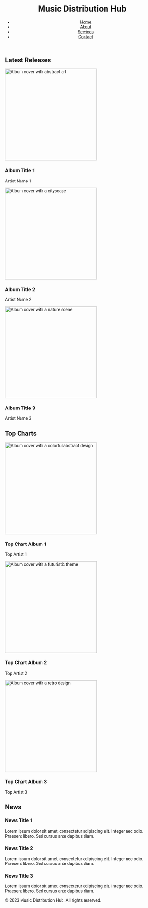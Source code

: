 <html lang="en">
 <head>
  <meta charset="utf-8"/>
  <meta content="width=device-width, initial-scale=1.0" name="viewport"/>
  <title>
   Music Distribution Hub
  </title>
  <script src="https://cdn.tailwindcss.com">
  </script>
  <link href="https://cdnjs.cloudflare.com/ajax/libs/font-awesome/5.15.3/css/all.min.css" rel="stylesheet"/>
  <link href="https://fonts.googleapis.com/css2?family=Roboto:wght@400;700&amp;display=swap" rel="stylesheet"/>
  <style>
   body {
            font-family: 'Roboto', sans-serif;
        }
  </style>
 </head>
 <body class="bg-gray-100">
  <header class="bg-blue-600 text-white p-4">
   <div class="container mx-auto flex justify-between items-center">
    <h1 class="text-2xl font-bold">
     Music Distribution Hub
    </h1>
    <nav>
     <ul class="flex space-x-4">
      <li>
       <a class="hover:underline" href="#">
        Home
       </a>
      </li>
      <li>
       <a class="hover:underline" href="#">
        About
       </a>
      </li>
      <li>
       <a class="hover:underline" href="#">
        Services
       </a>
      </li>
      <li>
       <a class="hover:underline" href="#">
        Contact
       </a>
      </li>
     </ul>
    </nav>
   </div>
  </header>
  <main class="container mx-auto mt-8">
   <section class="bg-white p-6 rounded-lg shadow-lg">
    <h2 class="text-xl font-bold mb-4">
     Latest Releases
    </h2>
    <div class="grid grid-cols-1 md:grid-cols-3 gap-6">
     <div class="bg-gray-200 p-4 rounded-lg">
      <img alt="Album cover with abstract art" class="w-full h-48 object-cover rounded-lg mb-4" height="300" src="https://storage.googleapis.com/a1aa/image/kxiTjBhV1h4PH58fQffVhNgfLInPB3lRTPgqTIvjzPv4q3DPB.jpg" width="300"/>
      <h3 class="text-lg font-bold">
       Album Title 1
      </h3>
      <p class="text-gray-700">
       Artist Name 1
      </p>
     </div>
     <div class="bg-gray-200 p-4 rounded-lg">
      <img alt="Album cover with a cityscape" class="w-full h-48 object-cover rounded-lg mb-4" height="300" src="https://storage.googleapis.com/a1aa/image/U9UWDAumlAJ5EBW3EfAPomrhyBNbjbMtf4EZNvsnxlfm17hnA.jpg" width="300"/>
      <h3 class="text-lg font-bold">
       Album Title 2
      </h3>
      <p class="text-gray-700">
       Artist Name 2
      </p>
     </div>
     <div class="bg-gray-200 p-4 rounded-lg">
      <img alt="Album cover with a nature scene" class="w-full h-48 object-cover rounded-lg mb-4" height="300" src="https://storage.googleapis.com/a1aa/image/LMeaVfvHVZmfWJXlNGpXmJ9DIdHjDB0lZhSI7iaBxc7k17hnA.jpg" width="300"/>
      <h3 class="text-lg font-bold">
       Album Title 3
      </h3>
      <p class="text-gray-700">
       Artist Name 3
      </p>
     </div>
    </div>
   </section>
   <section class="bg-white p-6 rounded-lg shadow-lg mt-8">
    <h2 class="text-xl font-bold mb-4">
     Top Charts
    </h2>
    <div class="grid grid-cols-1 md:grid-cols-3 gap-6">
     <div class="bg-gray-200 p-4 rounded-lg">
      <img alt="Album cover with a colorful abstract design" class="w-full h-48 object-cover rounded-lg mb-4" height="300" src="https://storage.googleapis.com/a1aa/image/54mLaazQup4vDxNYfAfERaJgB8AEsesY0ZFjk4f3EHDAr3DPB.jpg" width="300"/>
      <h3 class="text-lg font-bold">
       Top Chart Album 1
      </h3>
      <p class="text-gray-700">
       Top Artist 1
      </p>
     </div>
     <div class="bg-gray-200 p-4 rounded-lg">
      <img alt="Album cover with a futuristic theme" class="w-full h-48 object-cover rounded-lg mb-4" height="300" src="https://storage.googleapis.com/a1aa/image/FipTebwCNNwNBC3YFnwvddNga0ymbIrtnLEQqeQEzbeq17hnA.jpg" width="300"/>
      <h3 class="text-lg font-bold">
       Top Chart Album 2
      </h3>
      <p class="text-gray-700">
       Top Artist 2
      </p>
     </div>
     <div class="bg-gray-200 p-4 rounded-lg">
      <img alt="Album cover with a retro design" class="w-full h-48 object-cover rounded-lg mb-4" height="300" src="https://storage.googleapis.com/a1aa/image/HZ5voy84XCrfAKzgzuZ9HcylxG8k9tQyNNfjj7ed5HGs17hnA.jpg" width="300"/>
      <h3 class="text-lg font-bold">
       Top Chart Album 3
      </h3>
      <p class="text-gray-700">
       Top Artist 3
      </p>
     </div>
    </div>
   </section>
   <section class="bg-white p-6 rounded-lg shadow-lg mt-8">
    <h2 class="text-xl font-bold mb-4">
     News
    </h2>
    <div class="space-y-4">
     <div class="bg-gray-200 p-4 rounded-lg">
      <h3 class="text-lg font-bold">
       News Title 1
      </h3>
      <p class="text-gray-700">
       Lorem ipsum dolor sit amet, consectetur adipiscing elit. Integer nec odio. Praesent libero. Sed cursus ante dapibus diam.
      </p>
     </div>
     <div class="bg-gray-200 p-4 rounded-lg">
      <h3 class="text-lg font-bold">
       News Title 2
      </h3>
      <p class="text-gray-700">
       Lorem ipsum dolor sit amet, consectetur adipiscing elit. Integer nec odio. Praesent libero. Sed cursus ante dapibus diam.
      </p>
     </div>
     <div class="bg-gray-200 p-4 rounded-lg">
      <h3 class="text-lg font-bold">
       News Title 3
      </h3>
      <p class="text-gray-700">
       Lorem ipsum dolor sit amet, consectetur adipiscing elit. Integer nec odio. Praesent libero. Sed cursus ante dapibus diam.
      </p>
     </div>
    </div>
   </section>
  </main>
  <footer class="bg-blue-600 text-white p-4 mt-8">
   <div class="container mx-auto text-center">
    <p>
     © 2023 Music Distribution Hub. All rights reserved.
    </p>
    <div class="flex justify-center space-x-4 mt-2">
     <a class="hover:underline" href="#">
      <i class="fab fa-facebook-f">
      </i>
     </a>
     <a class="hover:underline" href="#">
      <i class="fab fa-twitter">
      </i>
     </a>
     <a class="hover:underline" href="#">
      <i class="fab fa-instagram">
      </i>
     </a>
     <a class="hover:underline" href="#">
      <i class="fab fa-linkedin-in">
      </i>
     </a>
    </div>
   </div>
  </footer>
 </body>
</html>

